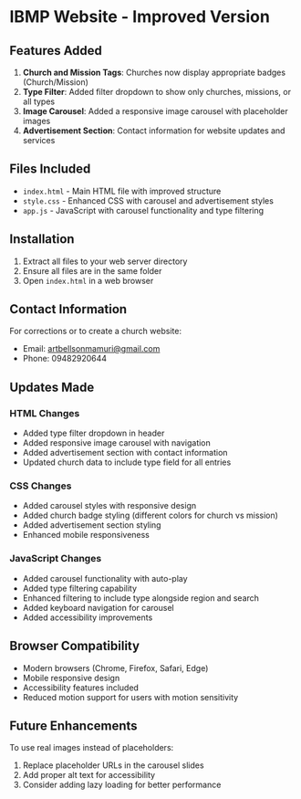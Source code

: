 # IBMP Website - Improved Version

## Features Added

1. **Church and Mission Tags**: Churches now display appropriate badges (Church/Mission)
2. **Type Filter**: Added filter dropdown to show only churches, missions, or all types
3. **Image Carousel**: Added a responsive image carousel with placeholder images
4. **Advertisement Section**: Contact information for website updates and services

## Files Included

- `index.html` - Main HTML file with improved structure
- `style.css` - Enhanced CSS with carousel and advertisement styles
- `app.js` - JavaScript with carousel functionality and type filtering

## Installation

1. Extract all files to your web server directory
2. Ensure all files are in the same folder
3. Open `index.html` in a web browser

## Contact Information

For corrections or to create a church website:
- Email: artbellsonmamuri@gmail.com
- Phone: 09482920644

## Updates Made

### HTML Changes
- Added type filter dropdown in header
- Added responsive image carousel with navigation
- Added advertisement section with contact information
- Updated church data to include type field for all entries

### CSS Changes
- Added carousel styles with responsive design
- Added church badge styling (different colors for church vs mission)
- Added advertisement section styling
- Enhanced mobile responsiveness

### JavaScript Changes
- Added carousel functionality with auto-play
- Added type filtering capability
- Enhanced filtering to include type alongside region and search
- Added keyboard navigation for carousel
- Added accessibility improvements

## Browser Compatibility

- Modern browsers (Chrome, Firefox, Safari, Edge)
- Mobile responsive design
- Accessibility features included
- Reduced motion support for users with motion sensitivity

## Future Enhancements

To use real images instead of placeholders:
1. Replace placeholder URLs in the carousel slides
2. Add proper alt text for accessibility
3. Consider adding lazy loading for better performance
